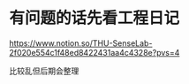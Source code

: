 # 有问题的话先看工程日记

https://www.notion.so/THU-SenseLab-2f020e554c1f48ed8422431aa4c4328e?pvs=4

比较乱但后期会整理

